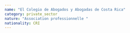 ```yaml
---
name: "El Colegio de Abogados y Abogadas de Costa Rica"
category: private_sector
nature: "Association professionnelle "
nationality: CRI
---
```

    